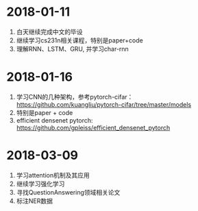 # 2018-01-11 
1. 白天继续完成中文的毕设
2. 继续学习cs231n相关课程，特别是paper+code
3. 理解RNN、LSTM、GRU, 并学习char-rnn
# 2018-01-16
1. 学习CNN的几种架构，参考pytorch-cifar：https://github.com/kuangliu/pytorch-cifar/tree/master/models
2. 特别是paper + code
3. efficient densenet pytorch: https://github.com/gpleiss/efficient_densenet_pytorch
# 2018-03-09
1. 学习attention机制及其应用
2. 继续学习强化学习
3. 寻找QuestionAnswering领域相关论文
4. 标注NER数据